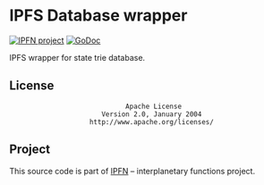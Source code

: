 # IPFS Database wrapper

[![IPFN project](https://img.shields.io/badge/project-IPFN-blue.svg?style=flat-square)](https://github.com/ipfn)
[![GoDoc](https://godoc.org/github.com/rootchain/go-ipfs-db?status.svg)](https://godoc.org/github.com/rootchain/go-ipfs-db)

IPFS wrapper for state trie database.

## License

                                 Apache License
                           Version 2.0, January 2004
                        http://www.apache.org/licenses/

## Project

This source code is part of [IPFN](https://github.com/ipfn) – interplanetary functions project.
